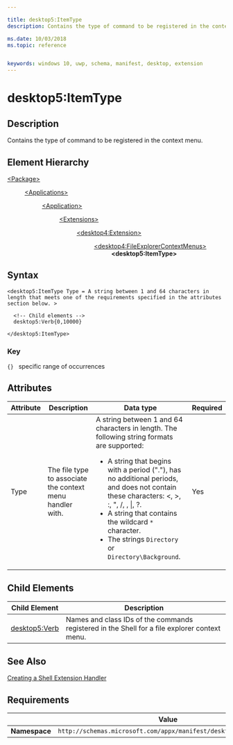 ```yaml
---

title: desktop5:ItemType
description: Contains the type of command to be registered in the context menu.

ms.date: 10/03/2018
ms.topic: reference


keywords: windows 10, uwp, schema, manifest, desktop, extension 
---
```


# desktop5:ItemType

## Description
Contains the type of command to be registered in the context menu.

## Element Hierarchy
<dl>
<dt><a href="element-package.md">&lt;Package&gt;</a></dt>
<dd>
<dl>
<dt><a href="element-applications.md">&lt;Applications&gt;</a></dt>
<dd>
<dl>
<dt><a href="element-application.md">&lt;Application&gt;</a></dt>
<dd>
<dl>
<dt><a href="element-1-extensions.md">&lt;Extensions&gt;</a></dt>
<dd>
<dl>
<dt><a href="element-desktop4-extension.md">&lt;desktop4:Extension&gt;</a></dt>
<dd>
<dl>
<dt><a href="element-desktop4-fileexplorercontextmenus.md">&lt;desktop4:FileExplorerContextMenus&gt;</a></dt>
<dd><b>&lt;desktop5:ItemType&gt;</b></dd>
</dl>
</dd>
</dl>
</dd>
</dl>
</dd>
</dl>
</dd>
</dl>
</dd>
</dl>


## Syntax
```syntax
<desktop5:ItemType Type = A string between 1 and 64 characters in length that meets one of the requirements specified in the attributes section below. >

  <!-- Child elements -->
  desktop5:Verb{0,10000}

</desktop5:ItemType>
```

### Key
`{}`   specific range of occurrences

## Attributes
| Attribute | Description | Data type | Required |
|-----------|-------------|-----------|----------|
| Type | The file type to associate the context menu handler with. | A string between 1 and 64 characters in length. The following string formats are supported:<ul><li>A string that begins with a period ("."), has no additional periods, and does not contain these characters: <, >, :, ", /, \, &#124;, ?.</li><li>A string that contains the wildcard `*` character.</li><li>The strings `Directory` or `Directory\Background`.</li> | Yes |

## Child Elements

| Child Element | Description |
|---------------|-------------|
| [desktop5:Verb](element-desktop4-verb.md) | Names and class IDs of the commands registered in the Shell for a file explorer context menu. |  

## See Also
[Creating a Shell Extension Handler](/windows/win32/shell/handlers)

## Requirements

|               |       Value                                                      |
|---------------|-------------------------------------------------------------|
| **Namespace** | `http://schemas.microsoft.com/appx/manifest/desktop/windows10/5` |